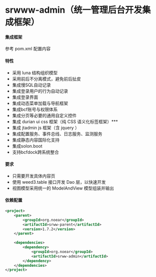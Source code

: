 
# srwww-admin（统一管理后台开发集成框架）

#### 集成框架

参考 pom.xml 配置内容

#### 特性

* 采用 luna 结构组织模型
* 采用前后不分离模式，避免前后扯皮
* 集成慢SQL自动记录
* 集成登录用户的行为自动记录  
* 集成登录界面
* 集成动态菜单加载与导航框架
* 集成bcf账号与权限体系
* 集成分页等必要的通用自定义控件  
* 集成 durian ui css 框架（纯 CSS 语义化标签框架）***
* 集成 jtadmin js 框架（含 jquery ）  
* 集成配置服务、事件总线、日志服务、监测服务
* 集成静态内容国际化支持
* 集成solon.boot  
* 支持bcfdock跨系统整合

#### 要求

* 只需要开发具体内容页
* 使用 weed3.table 接口开发 Dao 层，以快速开发
* 视图模型采用统一的 ModelAndView 模型组装并输出

#### 依赖配置

```xml
<project>
    <parent>
        <groupId>org.noear</groupId>
        <artifactId>srww-parent</artifactId>
        <version>1.7.2</version>
    </parent>
    
    <dependencies>
        <dependency>
            <groupId>org.noear</groupId>
            <artifactId>srww-admin</artifactId>
        </dependency>
    </dependencies>
</project>
```
